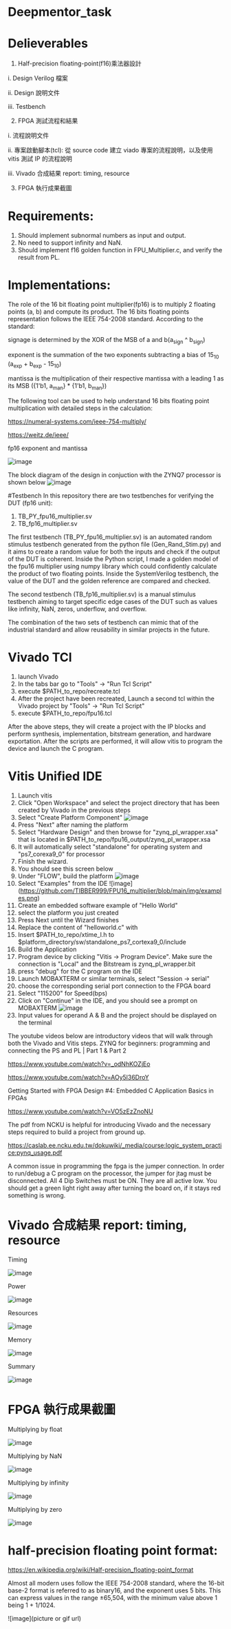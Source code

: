 # Deepmentor_task

# Delieverables
1. Half-precision floating-point(f16)乘法器設計

i. Design Verilog 檔案

ii. Design 說明文件

iii. Testbench

2. FPGA 測試流程和結果

i. 流程說明文件

ii. 專案啟動腳本(tcl): 從 source code 建立 viado 專案的流程說明，以及使用 vitis 測試 IP 的流程說明

iii. Vivado 合成結果 report: timing, resource

3. FPGA 執行成果截圖

# Requirements:
1. Should implement subnormal numbers as input and output.
2. No need to support infinity and NaN.
3. Should implement f16 golden function in FPU_Multiplier.c, and verify the result
from PL.

# Implementations:
The role of the 16 bit floating point multiplier(fp16) is to multiply 2 floating points (a, b) and compute its product. The 16 bits floating points representation follows the IEEE 754-2008 standard. 
According to the standard:

signage is determined by the XOR of the MSB of a and b(a<sub>sign</sub> ^ b<sub>sign</sub>)

exponent is the summation of the two exponents subtracting a bias of 15<sub>10</sub> (a<sub>exp</sub> + b<sub>exp</sub> - 15<sub>10</sub>)

mantissa is the multiplication of their respective mantissa with a leading 1 as its MSB ({1'b1, a<sub>man</sub>} * {1'b1, b<sub>man</sub>})

The following tool can be used to help understand 16 bits floating point multiplication with detailed steps in the calculation:

https://numeral-systems.com/ieee-754-multiply/

https://weitz.de/ieee/

fp16 exponent and mantissa

![image](https://github.com/TIBBER999/Deepmentor_task/blob/main/img/b22592916ffccc87101c4eac9d6722f4.png)

The block diagram of the design in conjuction with the ZYNQ7 processor is shown below
![image](https://github.com/TIBBER999/Deepmentor_task/blob/main/img/block%20diagram.png)

#Testbench
In this repository there are two testbenches for verifying the DUT (fp16 unit): 

1. TB_PY_fpu16_multiplier.sv
2. TB_fp16_multiplier.sv

The first testbench (TB_PY_fpu16_multiplier.sv) is an automated random stimulus testbench generated from the python file (Gen_Rand_Stim.py) and it aims to create a random value for both the inputs and check if the output of the DUT is coherent. Inside the Python script, I made a golden model of the fpu16 multiplier using numpy library which could confidently calculate the product of two floating points. Inside the SystemVerilog testbench, the value of the DUT and the golden reference are compared and checked.

The second testbench (TB_fp16_multiplier.sv) is a manual stimulus testbench aiming to target specific edge cases of the DUT such as values like infinity, NaN, zeros, underflow, and overflow. 

The combination of the two sets of testbench can mimic that of the industrial standard and allow reusability in similar projects in the future.

# Vivado TCl


1. launch Vivado
2. In the tabs bar go to "Tools" -> "Run Tcl Script"
3. execute $PATH_to_repo/recreate.tcl
4. After the project have been recreated, Launch a second tcl within the Vivado project by "Tools" -> "Run Tcl Script"
5. execute $PATH_to_repo/fpu16.tcl

After the above steps, they will create a project with the IP blocks and perform synthesis, implementation, bitstream generation, and hardware exportation. After the scripts are performed, it will allow vitis to program the device and launch the C program.

# Vitis Unified IDE 

1. Launch vitis
2. Click "Open Workspace" and select the project directory that has been created by Vivado in the previous steps 
3. Select "Create Platform Component" 
![image](https://github.com/TIBBER999/FPU16_multiplier/blob/main/img/platform.png)
4. Press "Next" after naming the platform
5. Select "Hardware Design" and then browse for "zynq_pl_wrapper.xsa" that is located in $PATH_to_repo/fpu16_output/zynq_pl_wrapper.xsa
6. It will automatically select "standalone" for operating system and "ps7_corexa9_0" for processor
7. Finish the wizard.
8. You should see this screen below
9. Under "FLOW", build the platform
![image](https://github.com/TIBBER999/FPU16_multiplier/blob/main/img/after%20platform.png)
10. Select "Examples" from the IDE
![image] (https://github.com/TIBBER999/FPU16_multiplier/blob/main/img/examples.png)
11. Create an embedded software example of "Hello World"
12. select the platform you just created 
13. Press Next until the Wizard finishes
14. Replace the content of "helloworld.c" with  
15. Insert $PATH_to_repo/xtime_l.h to $platform_directory/sw/standalone_ps7_cortexa9_0/include
16. Build the Application
17. Program device by clicking "Vitis -> Program Device". Make sure the connection is "Local" and the Bitstream is zynq_pl_wrapper.bit
18. press "debug" for the C program on the IDE
19. Launch MOBAXTERM or similar terminals, select "Session -> serial"
20. choose the corresponding serial port connection to the FPGA board
21. Select "115200" for Speed(bps)
22. Click on "Continue" in the IDE, and you should see a prompt on MOBAXTERM
![image](https://github.com/TIBBER999/FPU16_multiplier/blob/main/img/continue.png)
23. Input values for operand A & B and the project should be displayed on the terminal 

The youtube videos below are introductory videos that will walk through both the Vivado and Vitis steps.
ZYNQ for beginners: programming and connecting the PS and PL | Part 1 & Part 2

https://www.youtube.com/watch?v=_odNhKOZjEo

https://www.youtube.com/watch?v=AOy5l36DroY 

Getting Started with FPGA Design #4: Embedded C Application Basics in FPGAs

https://www.youtube.com/watch?v=VO5zEzZnoNU


The pdf from NCKU is helpful for introducing Vivado and the necessary steps required to build a project from ground up.

https://caslab.ee.ncku.edu.tw/dokuwiki/_media/course:logic_system_practice:pynq_usage.pdf

A common issue in programming the fpga is the jumper connection. In order to run/debug a C program on the processor, the jumper for jtag must be disconnected. All 4 Dip Switches must be ON. They are all active low. You should get a green light right away after turning the board on, if it stays red something is wrong.


# Vivado 合成結果 report: timing, resource
Timing 

![image](https://github.com/TIBBER999/FPU16_multiplier/blob/main/img/Timing.png)

Power

![image](https://github.com/TIBBER999/FPU16_multiplier/blob/main/img/power.png)

Resources 

![image](https://github.com/TIBBER999/FPU16_multiplier/blob/main/img/resources%20.png)

Memory

![image](https://github.com/TIBBER999/FPU16_multiplier/blob/main/img/memory.png)

Summary 

![image](https://github.com/TIBBER999/FPU16_multiplier/blob/main/img/summary.png)


# FPGA 執行成果截圖
Multiplying by float

![image](https://github.com/TIBBER999/FPU16_multiplier/blob/main/img/a%2Bb.png)

Multiplying by NaN

![image](https://github.com/TIBBER999/FPU16_multiplier/blob/main/img/nan.png)

Multiplying by infinity

![image](https://github.com/TIBBER999/FPU16_multiplier/blob/main/img/inf.png)

Multiplying by zero

![image](https://github.com/TIBBER999/FPU16_multiplier/blob/main/img/zero.png)

# half-precision floating point format:
https://en.wikipedia.org/wiki/Half-precision_floating-point_format

Almost all modern uses follow the IEEE 754-2008 standard, where the 16-bit base-2 format is referred to as binary16, and the exponent uses 5 bits. This can express values in the range ±65,504, with the minimum value above 1 being 1 + 1/1024. 

![image](picture or gif url)


